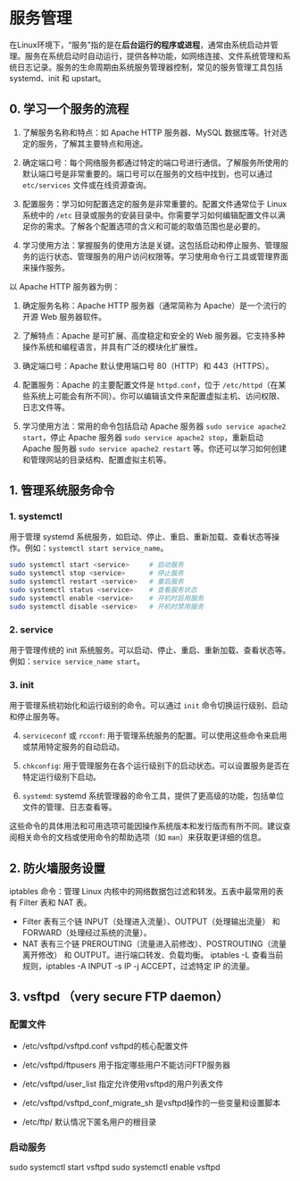 # 服务管理

在Linux环境下，“服务”指的是在**后台运行的程序或进程**，通常由系统启动并管理。服务在系统启动时自动运行，提供各种功能，如网络连接、文件系统管理和系统日志记录。服务的生命周期由系统服务管理器控制，常见的服务管理工具包括 systemd、init 和 upstart。

## 0. 学习一个服务的流程

1. 了解服务名称和特点：如 Apache HTTP 服务器、MySQL 数据库等。针对选定的服务，了解其主要特点和用途。

2. 确定端口号：每个网络服务都通过特定的端口号进行通信。了解服务所使用的默认端口号是非常重要的。端口号可以在服务的文档中找到，也可以通过 `etc/services` 文件或在线资源查询。

3. 配置服务：学习如何配置选定的服务是非常重要的。配置文件通常位于 Linux 系统中的 `/etc` 目录或服务的安装目录中。你需要学习如何编辑配置文件以满足你的需求。了解各个配置选项的含义和可能的取值范围也是必要的。

4. 学习使用方法：掌握服务的使用方法是关键。这包括启动和停止服务、管理服务的运行状态、管理服务的用户访问权限等。学习使用命令行工具或管理界面来操作服务。

以 Apache HTTP 服务器为例：

1. 确定服务名称：Apache HTTP 服务器（通常简称为 Apache）是一个流行的开源 Web 服务器软件。

2. 了解特点：Apache 是可扩展、高度稳定和安全的 Web 服务器。它支持多种操作系统和编程语言，并具有广泛的模块化扩展性。

3. 确定端口号：Apache 默认使用端口号 80（HTTP）和 443（HTTPS）。

4. 配置服务：Apache 的主要配置文件是 `httpd.conf`，位于 `/etc/httpd`（在某些系统上可能会有所不同）。你可以编辑该文件来配置虚拟主机、访问权限、日志文件等。

5. 学习使用方法：常用的命令包括启动 Apache 服务器 `sudo service apache2 start`，停止 Apache 服务器 `sudo service apache2 stop`，重新启动 Apache 服务器 `sudo service apache2 restart` 等。你还可以学习如何创建和管理网站的目录结构、配置虚拟主机等。

## 1. 管理系统服务命令

### 1. systemctl

用于管理 systemd 系统服务，如启动、停止、重启、重新加载、查看状态等操作。例如：`systemctl start service_name`。

```sh
sudo systemctl start <service>     # 启动服务
sudo systemctl stop <service>      # 停止服务
sudo systemctl restart <service>   # 重启服务
sudo systemctl status <service>    # 查看服务状态
sudo systemctl enable <service>    # 开机时启用服务
sudo systemctl disable <service>   # 开机时禁用服务

```


### 2. service

用于管理传统的 init 系统服务。可以启动、停止、重启、重新加载、查看状态等。例如：`service service_name start`。

### 3. init

用于管理系统初始化和运行级别的命令。可以通过 `init` 命令切换运行级别、启动和停止服务等。

4. `serviceconf` 或 `rcconf`: 用于管理系统服务的配置。可以使用这些命令来启用或禁用特定服务的自动启动。

5. `chkconfig`: 用于管理服务在各个运行级别下的启动状态。可以设置服务是否在特定运行级别下启动。

6. `systemd`: systemd 系统管理器的命令工具，提供了更高级的功能，包括单位文件的管理、日志查看等。

这些命令的具体用法和可用选项可能因操作系统版本和发行版而有所不同。建议查阅相关命令的文档或使用命令的帮助选项（如 `man`）来获取更详细的信息。

## 2. 防火墙服务设置

iptables 命令：管理 Linux 内核中的网络数据包过滤和转发。五表中最常用的表有 Filter 表和 NAT 表。

-   Filter 表有三个链 INPUT（处理进入流量）、OUTPUT（处理输出流量） 和 FORWARD（处理经过系统的流量）。
-   NAT 表有三个链 PREROUTING（流量进入前修改）、POSTROUTING（流量离开修改） 和 OUTPUT。进行端口转发、负载均衡。
    iptables -L 查看当前规则，iptables -A INPUT -s IP -j ACCEPT，过滤特定 IP 的流量。

## 3. vsftpd （very secure FTP daemon）

### 配置文件
- /etc/vsftpd/vsftpd.conf
vsftpd的核心配置文件

- /etc/vsftpd/ftpusers
用于指定哪些用户不能访问FTP服务器

- /etc/vsftpd/user_list
指定允许使用vsftpd的用户列表文件

- /etc/vsftpd/vsftpd_conf_migrate_sh
是vsftpd操作的一些变量和设置脚本

- /etc/ftp/
默认情况下匿名用户的根目录

### 启动服务
sudo systemctl start vsftpd
sudo systemctl enable vsftpd
